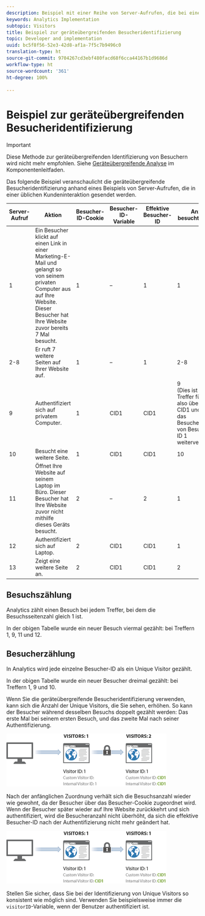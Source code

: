 ```yaml
---
description: Beispiel mit einer Reihe von Server-Aufrufen, die bei einer gewöhnlichen Kundeninteraktion gesendet werden.
keywords: Analytics Implementation
subtopic: Visitors
title: Beispiel zur geräteübergreifenden Besucheridentifizierung
topic: Developer and implementation
uuid: bc5f8f56-52e3-42d8-af1a-7f5c7b9496c0
translation-type: ht
source-git-commit: 9704267cd3ebf480facd68f6cca44167b1d9686d
workflow-type: ht
source-wordcount: '361'
ht-degree: 100%

---
```



# Beispiel zur geräteübergreifenden Besucheridentifizierung

>[!IMPORTANT]
>
>Diese Methode zur geräteübergreifenden Identifizierung von Besuchern wird nicht mehr empfohlen. Siehe [Geräteübergreifende Analyse](/help/components/cda/overview.md) im Komponentenleitfaden.

Das folgende Beispiel veranschaulicht die geräteübergreifende Besucheridentifizierung anhand eines Beispiels von Server-Aufrufen, die in einer üblichen Kundeninteraktion gesendet werden.

| Server-Aufruf | Aktion | Besucher-ID-Cookie | Besucher-ID-Variable | Effektive Besucher-ID | Anzahl besuchter Seiten | Besuchsnummer |
|--- |--- |--- |--- |--- |--- |--- |
| 1 | Ein Besucher klickt auf einen Link in einer Marketing-E-Mail und gelangt so von seinem privaten Computer aus auf Ihre Website. Dieser Besucher hat Ihre Website zuvor bereits 7 Mal besucht. | 1 | – | 1 | 1 | 8 |
| 2-8 | Er ruft 7 weitere Seiten auf Ihrer Website auf. | 1 | – | 1 | 2-8 | 8 |
| 9 | Authentifiziert sich auf privatem Computer. | 1 | CID1 | CID1 | 9 <br>(Dies ist der erste Treffer für CID1, also übernimmt CID1 und wird für das Besucherprofil von Besucher-ID 1 weiterverwendet.) | 8 |
| 10 | Besucht eine weitere Seite. | 1 | CID1 | CID1 | 10 | 8 |
| 11 | Öffnet Ihre Website auf seinem Laptop im Büro. Dieser Besucher hat Ihre Website zuvor nicht mithilfe dieses Geräts besucht. | 2 | – | 2 | 1 | 1 |
| 12 | Authentifiziert sich auf Laptop. | 2 | CID1 | CID1 | 1 | 9 |
| 13 | Zeigt eine weitere Seite an. | 2 | CID1 | CID1 | 2 | 9 |

## Besuchszählung

Analytics zählt einen Besuch bei jedem Treffer, bei dem die Besuchsseitenzahl gleich 1 ist.

In der obigen Tabelle wurde ein neuer Besuch viermal gezählt: bei Treffern 1, 9, 11 und 12.

## Besucherzählung

In Analytics wird jede einzelne Besucher-ID als ein Unique Visitor gezählt.

In der obigen Tabelle wurde ein neuer Besucher dreimal gezählt: bei Treffern 1, 9 und 10.

Wenn Sie die geräteübergreifende Besucheridentifizierung verwenden, kann sich die Anzahl der Unique Visitors, die Sie sehen, erhöhen. So kann der Besucher während desselben Besuchs doppelt gezählt werden: Das erste Mal bei seinem ersten Besuch, und das zweite Mal nach seiner Authentifizierung.

![](assets/visitors.png)

Nach der anfänglichen Zuordnung verhält sich die Besuchsanzahl wieder wie gewohnt, da der Besucher über das Besucher-Cookie zugeordnet wird. Wenn der Besucher später wieder auf Ihre Website zurückkehrt und sich authentifiziert, wird die Besucheranzahl nicht überhöht, da sich die effektive Besucher-ID nach der Authentifizierung nicht mehr geändert hat.

![](assets/visitors_2.png)

Stellen Sie sicher, dass Sie bei der Identifizierung von Unique Visitors so konsistent wie möglich sind. Verwenden Sie beispielsweise immer die `visitorID`-Variable, wenn der Benutzer authentifiziert ist.
